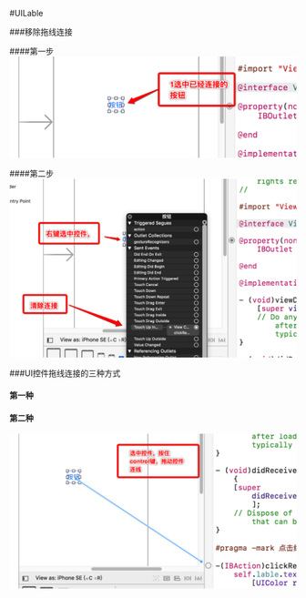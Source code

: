 #UILable

###移除拖线连接

####第一步
![第一步](images/Snip20170722_9.png)

####第二步
![第二步](images/Snip20170722_11.png)
    
    

###UI控件拖线连接的三种方式

#### 第一种
    

#### 第二种
![第二步](images/Snip20170722_12.png)

